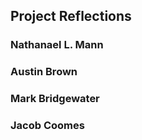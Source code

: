  ## Project Reflections
 
 ### Nathanael L. Mann
 
 
 
 ### Austin Brown
 
 
 
 ### Mark Bridgewater
 
 
 
 ### Jacob Coomes
 
 
 
